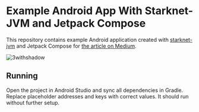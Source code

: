 # Example Android App With Starknet-JVM and Jetpack Compose

This repository contains example Android application created with [starknet-jvm](https://github.com/software-mansion/starknet-jvm) and Jetpack Compose
for [the article on Medium](https://blog.swmansion.com/creating-an-android-application-with-starknet-jvm-and-jetpack-compose-55f08dea5faa).

![3withshadow](https://user-images.githubusercontent.com/52135326/220307606-a73f59ed-2190-4dc9-8822-0e5e21e326a4.png)

## Running

Open the project in Android Studio and sync all dependencies in Gradle. Replace placeholder addresses and keys with correct values.
It should run without further setup.
